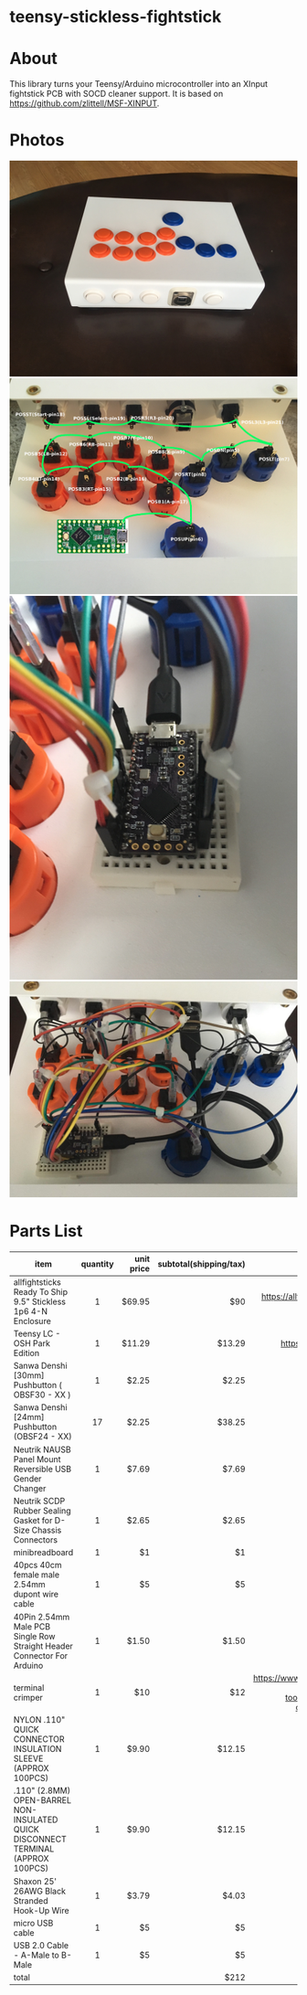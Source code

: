 
# teensy-stickless-fightstick

# About

 This library turns your Teensy/Arduino microcontroller into an XInput fightstick PCB with SOCD cleaner support.  It is based on <https://github.com/zlittell/MSF-XINPUT>.

# Photos

![teensy-stickless-fightstick](media/fightstick.jpg?raw=true "teensy-stickless-fightstick")
![wiring diagram](media/fightstick-inside.jpg?raw=true "wiring diagram")
![Teensy LC on minibreadboard](media/teensy.jpg?raw=true "Teensy LC on minibreadboard")
![inside](media/fightstick-inside2.jpg?raw=true "inside")

# Parts List

|  item |quantity   | unit price| subtotal(shipping/tax) | supplier/url |
| ------------- |:-------------:| -----:|-----:|-----:|
| allfightsticks Ready To Ship 9.5" Stickless 1p6 4-N Enclosure | 1  | $69.95|$90 |<https://allfightsticks.com/product-category/ready-ship-enclosures>|
|Teensy LC - OSH Park Edition|1|$11.29|$13.29|<https://store.oshpark.com/products/teensy-lc>|
| Sanwa Denshi [30mm] Pushbutton ( OBSF30 - XX )   | 1  | $2.25| $2.25 |<https://arcadeshock.com> |
| Sanwa Denshi [24mm] Pushbutton (OBSF24 - XX)  | 17  | $2.25| $38.25 |<https://arcadeshock.com> |
|Neutrik NAUSB Panel Mount Reversible USB Gender Changer|1| $7.69|$7.69 |<https://arcadeshock.com> |
|Neutrik SCDP Rubber Sealing Gasket for D-Size Chassis Connectors|1|$2.65|$2.65|<http://ebay.com>|
|minibreadboard|1| $1|$1 | <http://ebay.com> |
|40pcs 40cm female male 2.54mm dupont wire cable|1| $5|$5 | <http://ebay.com> |
|40Pin 2.54mm Male PCB Single Row Straight Header Connector For Arduino|1| $1.50|$1.50 | <http://ebay.com> |
|terminal crimper|1|$10|$12| <https://www.menards.com/main/electrical/electrical-tools-accessories/data-communication-tools/greenlee-reg-electrical-lug-terminal-crimper/pa1176/p-1444431702381.htm>|
|NYLON .110" QUICK CONNECTOR INSULATION SLEEVE (APPROX 100PCS)|1|$9.90|$12.15|<https://focustattack.com>|
|.110" (2.8MM) OPEN-BARREL NON-INSULATED QUICK DISCONNECT TERMINAL (APPROX 100PCS)|1|$9.90|$12.15|<https://focustattack.com>|
|Shaxon 25' 26AWG Black Stranded Hook-Up Wire|1|$3.79|$4.03|https://frys.com/product/7715838|
|micro USB cable|1|$5|$5||
|USB 2.0 Cable - A-Male to B-Male|1|$5|$5||
|total|||$212||